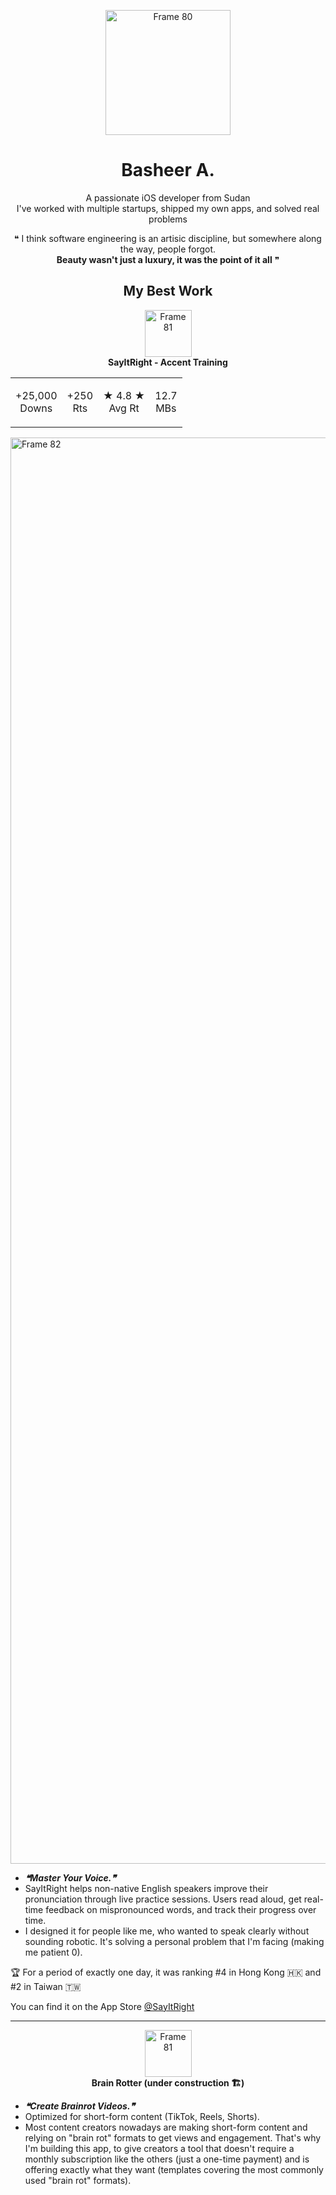 <p align='center'>
  <img width="200" height="200" alt="Frame 80" src="https://github.com/user-attachments/assets/d7a0273e-7805-443b-80ba-8589ce5c3a33" />
</p>

<h1 align='center'>Basheer A.</h1>
<p align='center'>A passionate iOS developer from Sudan<br>I've worked with multiple startups, shipped my own apps, and solved real problems</p>

<p align='center'>❝ I think software engineering is an artisic discipline, but somewhere along the way, people forgot.<br><strong>Beauty wasn't just a luxury, it was the point of it all</strong> ❞</p>

<h2 align='center'>My Best Work</h2>

<p align='center'>
  <img width="75" height="75" alt="Frame 81" src="https://github.com/user-attachments/assets/37d19f7d-3283-4d49-8985-439834ebbd18" />
  <br><strong>SayItRight - Accent Training</strong>
</p>

<table align='center'>
  <tr>
    <td>
      <p align='center'>
        +25,000
        <br>Downs
      </p>
    </td>
    <td>
      <p align='center'>
        +250
        <br>Rts
      </p>
    </td>
    <td>
      <p align='center'>
        ★ 4.8 ★
        <br>Avg Rt
      </p>
    </td>
    <td>
      <p align='center'>
        12.7
        <br>MBs
      </p>
    </td>
  </tr>
</table>

<img width="7680" height="2282" alt="Frame 82" src="https://github.com/user-attachments/assets/62a2b25a-f61d-4832-941f-8062e8c9121d" />

- ***❝Master Your Voice.❞***
- SayItRight helps non-native English speakers improve their pronunciation through live practice sessions. Users read aloud, get real-time feedback on mispronounced words, and track their progress over time.
- I designed it for people like me, who wanted to speak clearly without sounding robotic. It's solving a personal problem that I'm facing (making me patient 0).

<p>
  🏆 For a period of exactly one day, it was ranking #4 in Hong Kong 🇭🇰 and #2 in Taiwan 🇹🇼
</p>

You can find it on the App Store [@SayItRight](https://apps.apple.com/sa/app/sayitright-accent-training/id6736978618)

***
<p align='center'>
  <img width="75" height="75" alt="Frame 81" src="https://github.com/user-attachments/assets/17ccd8c1-bdc8-4b82-ae7f-6963ff16ef2a" />
  <br><strong>Brain Rotter (under construction 🏗️)</strong>
</p>

- ***❝Create Brainrot Videos.❞***
- Optimized for short-form content (TikTok, Reels, Shorts).
- Most content creators nowadays are making short-form content and relying on "brain rot" formats to get views and engagement. That's why I'm building this app, to give creators a tool that doesn't require a monthly subscription like the others (just a one-time payment) and is offering exactly what they want (templates covering the most commonly used "brain rot" formats).


